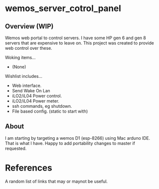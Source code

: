 # wemos_server_cotrol_panel

## Overview (WIP)

Wemos web portal to control servers. I have some HP gen 6 and gen 8 servers that are expensive to leave on. This project was created to provide web control over these.

Woking items...

 * (None)

Wishlist includes...

 * Web interface.
 * Send Wake On Lan
 * iLO2/iL04 Power control.
 * iLO2/iL04 Power meter.
 * ssh commands, eg shutdown. 
 * File based config. (static to start with)

## About

I am starting by targeting a wemos D1 (esp-8266) using Mac arduno IDE. That is what I have. Happy to add portability changes to master if requested.

# References

A random list of links that may or maynot be useful.

